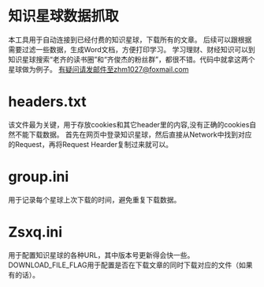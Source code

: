 # 知识星球数据抓取
本工具用于自动连接到已经付费的知识星球，下载所有的文章。
后续可以跟根据需要过滤一些数据，生成Word文档，方便打印学习。
学习理财、财经知识可以到知识星球搜索“老齐的读书圈”和“齐俊杰的粉丝群”，都很不错。代码中就拿这两个星球做为例子。
有疑问请发邮件至zhm1027@foxmail.com

# headers.txt
该文件最为关键，用于存放cookies和其它header里的内容,没有正确的cookies自然不能下载数据。
首先在网页中登录知识星球，然后直接从Network中找到对应的Request，再将Request Hearder复制过来就可以。

# group.ini
用于记录每个星球上次下载的时间，避免重复下载数据。

# Zsxq.ini
用于配置知识星球的各种URL，其中版本号更新得会快一些。
DOWNLOAD_FILE_FLAG用于配置是否在下载文章的同时下载对应的文件（如果有的话）。




